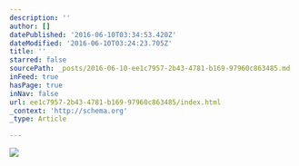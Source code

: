 ```yaml
---
description: ''
author: []
datePublished: '2016-06-10T03:34:53.420Z'
dateModified: '2016-06-10T03:24:23.705Z'
title: ''
starred: false
sourcePath: _posts/2016-06-10-ee1c7957-2b43-4781-b169-97960c863485.md
inFeed: true
hasPage: true
inNav: false
url: ee1c7957-2b43-4781-b169-97960c863485/index.html
_context: 'http://schema.org'
_type: Article

---
```

![](https://the-grid-user-content.s3-us-west-2.amazonaws.com/c2cea80b-52f4-4f4b-8227-60c9eb51eb40.jpg)
